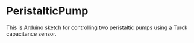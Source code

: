 PeristalticPump
===============

This is Arduino sketch for controlling two peristaltic pumps using a Turck capacitance sensor.
